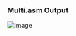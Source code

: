 ### Multi.asm Output
![image](https://github.com/user-attachments/assets/908cce71-96ab-402f-a9b0-7e76cf139f7f)
